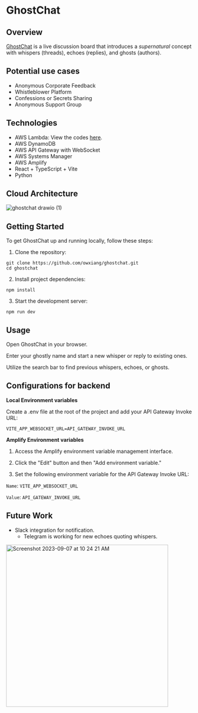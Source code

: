 # GhostChat

## Overview

[GhostChat](https://main.d3pzs3i3v2h1ic.amplifyapp.com/) is a live discussion board that introduces a _supernatural_ concept with whispers (threads), echoes (replies), and ghosts (authors).

## Potential use cases

- Anonymous Corporate Feedback
- Whistleblower Platform
- Confessions or Secrets Sharing
- Anonymous Support Group

## Technologies

- AWS Lambda: View the codes [here](https://github.com/owxiang/ghostchat/tree/main/lambdas).
- AWS DynamoDB
- AWS API Gateway with WebSocket
- AWS Systems Manager
- AWS Amplify
- React + TypeScript + Vite
- Python

## Cloud Architecture

![ghostchat drawio (1)](https://github.com/owxiang/ghostchat/assets/22820037/2e80187a-15bd-413b-914d-6eff8eba426f)

## Getting Started

To get GhostChat up and running locally, follow these steps:

1. Clone the repository:

```
git clone https://github.com/owxiang/ghostchat.git
cd ghostchat
```

2. Install project dependencies:

```
npm install
```

3. Start the development server:

```
npm run dev
```

## Usage

Open GhostChat in your browser.

Enter your ghostly name and start a new whisper or reply to existing ones.

Utilize the search bar to find previous whispers, echoes, or ghosts.

## Configurations for backend

**Local Environment variables**

Create a .env file at the root of the project and add your API Gateway Invoke URL:

```
VITE_APP_WEBSOCKET_URL=API_GATEWAY_INVOKE_URL
```

**Amplify Environment variables**

1. Access the Amplify environment variable management interface.

2. Click the "Edit" button and then "Add environment variable."

3. Set the following environment variable for the API Gateway Invoke URL:

`Name`: `VITE_APP_WEBSOCKET_URL`

`Value`: `API_GATEWAY_INVOKE_URL`

## Future Work

- Slack integration for notification.
  - Telegram is working for new echoes quoting whispers.
<img width="438" alt="Screenshot 2023-09-07 at 10 24 21 AM" src="https://github.com/owxiang/ghostchat/assets/22820037/c95a1e93-dfe0-42f5-aaa9-b0ef780f2cc7">
